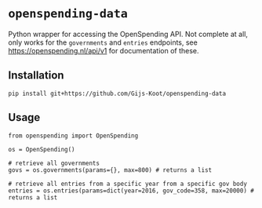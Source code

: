 # `openspending-data`

Python wrapper for accessing the OpenSpending API. Not complete at all, only works for the `governments` and `entries` endpoints, see https://openspending.nl/api/v1 for documentation of these. 

## Installation

```
pip install git+https://github.com/Gijs-Koot/openspending-data
```

## Usage

```
from openspending import OpenSpending

os = OpenSpending()

# retrieve all governments
govs = os.governments(params={}, max=800) # returns a list

# retrieve all entries from a specific year from a specific gov body
entries = os.entries(params=dict(year=2016, gov_code=358, max=20000) # returns a list
```

